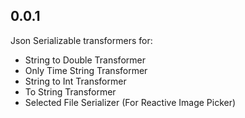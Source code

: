 ## 0.0.1

Json Serializable transformers for:

- String to Double Transformer
- Only Time String Transformer
- String to Int Transformer
- To String Transformer
- Selected File Serializer (For Reactive Image Picker)
